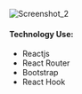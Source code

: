 ![Screenshot_2](https://user-images.githubusercontent.com/67514668/97424065-61878100-193a-11eb-9544-8f7d67d0176b.png)

#### Technology Use:
* Reactjs
* React Router
* Bootstrap
* React Hook
